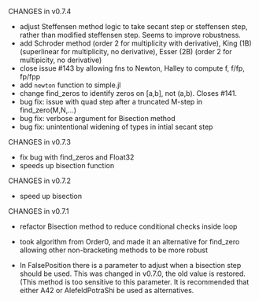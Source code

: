 CHANGES in v0.7.4

* adjust Steffensen method logic to take secant step or steffensen
  step, rather than modified steffensen step. Seems to improve robustness.
* add Schroder method (order 2 for multiplicity with derivative), King (1B)
  (superlinear for multiplicity, no derivative), Esser (2B) (order 2
  for multipicity, no derivative)
* close issue #143 by allowing fns to Newton, Halley to compute f, f/fp, fp/fpp
* add `newton` function to simple.jl
* change find_zeros to identify zeros on [a,b], not (a,b). Closes #141.
* bug fix: issue with quad step after a truncated M-step in find_zero(M,N,...)
* bug fix: verbose argument for Bisection method
* bug fix: unintentional widening of types in intial secant step

CHANGES in v0.7.3

* fix bug with find_zeros and Float32
* speeds up bisection function

CHANGES in v0.7.2

* speed up bisection

CHANGES in v0.7.1

* refactor Bisection method to reduce conditional checks inside loop

* took algorithm from Order0, and made it an alternative for find_zero allowing other non-bracketing methods to be more robust

* In FalsePosition there is a parameter to adjust when a bisection step should be used. This was changed in v0.7.0, the old value is restored. (This method is too sensitive to this parameter. It is recommended that either A42 or AlefeldPotraShi be used as alternatives.
